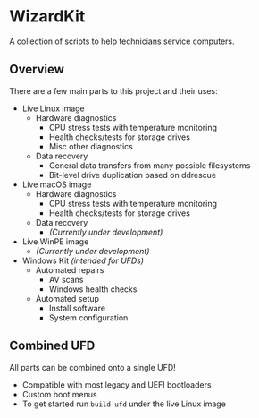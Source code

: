 # WizardKit #

A collection of scripts to help technicians service computers.

## Overview ##

There are a few main parts to this project and their uses:

* Live Linux image
  * Hardware diagnostics
    * CPU stress tests with temperature monitoring
    * Health checks/tests for storage drives
    * Misc other diagnostics
  * Data recovery
    * General data transfers from many possible filesystems
    * Bit-level drive duplication based on ddrescue
* Live macOS image
  * Hardware diagnostics
    * CPU stress tests with temperature monitoring
    * Health checks/tests for storage drives
  * Data recovery
    * _(Currently under development)_
* Live WinPE image
  * _(Currently under development)_
* Windows Kit _(intended for UFDs)_
  * Automated repairs
    * AV scans
    * Windows health checks
  * Automated setup
    * Install software
    * System configuration

## Combined UFD ##

All parts can be combined onto a single UFD!

* Compatible with most legacy and UEFI bootloaders
* Custom boot menus
* To get started run `build-ufd` under the live Linux image
